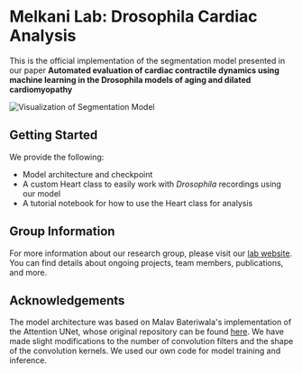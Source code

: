 # Melkani Lab: Drosophila Cardiac Analysis

This is the official implementation of the segmentation model presented in our paper **Automated evaluation of cardiac contractile dynamics using machine learning in the Drosophila models of aging and dilated cardiomyopathy**

![Visualization of Segmentation Model](./assets/pipeline-resize.gif)

## Getting Started

We provide the following:
- Model architecture and checkpoint 
- A custom Heart class to easily work with *Drosophila* recordings using our model
- A tutorial notebook for how to use the Heart class for analysis

## Group Information

For more information about our research group, please visit our [lab website](https://sites.uab.edu/melkani-lab/). You can find details about ongoing projects, team members, publications, and more.

## Acknowledgements

The model architecture was based on Malav Bateriwala's implementation of the Attention UNet, whose original repository can be found [here](https://github.com/bigmb/Unet-Segmentation-Pytorch-Nest-of-Unets/tree/master). We have made slight modifications to the number of convolution filters and the shape of the convolution kernels. We used our own code for model training and inference.


